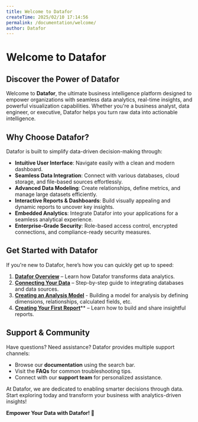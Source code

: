 ```yaml
---
title: Welcome to Datafor 
createTime: 2025/02/10 17:14:56
permalink: /documentation/welcome/
author: Datafor
---
```



# **Welcome to Datafor**

## **Discover the Power of Datafor**
Welcome to **Datafor**, the ultimate business intelligence platform designed to empower organizations with seamless data analytics, real-time insights, and powerful visualization capabilities. Whether you're a business analyst, data engineer, or executive, Datafor helps you turn raw data into actionable intelligence.


## **Why Choose Datafor?**
Datafor is built to simplify data-driven decision-making through:

- **Intuitive User Interface**: Navigate easily with a clean and modern dashboard.
- **Seamless Data Integration**: Connect with various databases, cloud storage, and file-based sources effortlessly.
- **Advanced Data Modeling**: Create relationships, define metrics, and manage large datasets efficiently.
- **Interactive Reports & Dashboards**: Build visually appealing and dynamic reports to uncover key insights.
- **Embedded Analytics**: Integrate Datafor into your applications for a seamless analytical experience.
- **Enterprise-Grade Security**: Role-based access control, encrypted connections, and compliance-ready security measures.


## **Get Started with Datafor**
If you're new to Datafor, here’s how you can quickly get up to speed:

1. [**Datafor Overview**](https://help.Datafor.com/documentation/Start/Datafor-Overview/) – Learn how Datafor transforms data analytics.
2. [**Connecting Your Data**](https://help.Datafor.com/documentation/Datasource/Configuring-MySQL-Data-Source/) – Step-by-step guide to integrating databases and data sources.
3. [**Creating an Analysis Model**](https://help.Datafor.com/documentation/Model/Creating-an-Analysis-Model/) - Building a model for analysis by defining dimensions, relationships, calculated fields, etc.
4. [**Creating Your First Report**](https://help.Datafor.com/documentation/Start/Create-Your-First-Analysis-Report/)** – Learn how to build and share insightful reports.


## **Support & Community**
Have questions? Need assistance? Datafor provides multiple support channels:
- Browse our **documentation** using the search bar.
- Visit the **FAQs** for common troubleshooting tips.
- Connect with our **support team** for personalized assistance.

At Datafor, we are dedicated to enabling smarter decisions through data. Start exploring today and transform your business with analytics-driven insights!

**Empower Your Data with Datafor! 🚀**